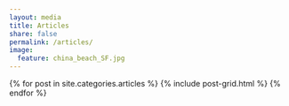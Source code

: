 ```yaml
---
layout: media
title: Articles
share: false
permalink: /articles/
image:
  feature: china_beach_SF.jpg
---
```


<div class="tiles">                                                             
{% for post in site.categories.articles %}
  {% include post-grid.html %}                                                  
{% endfor %}                                                                    
</div><!-- /.tiles -->     

